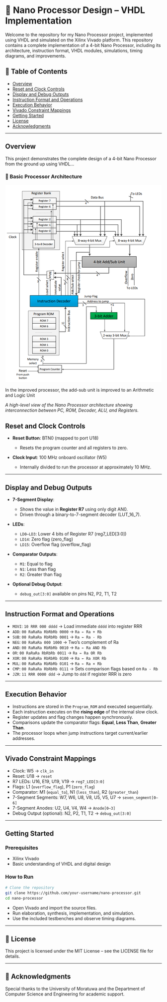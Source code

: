 # 🧠 Nano Processor Design – VHDL Implementation

Welcome to the repository for my Nano Processor project, implemented using VHDL and simulated on the Xilinx Vivado platform. This repository contains a complete implementation of a 4-bit Nano Processor, including its architecture, instruction format, VHDL modules, simulations, timing diagrams, and improvements.

## 📌 Table of Contents

* [Overview](#overview)
* [Reset and Clock Controls](#reset-and-clock-controls)
* [Display and Debug Outputs](#display-and-debug-outputs)
* [Instruction Format and Operations](#instruction-format-and-operations)
* [Execution Behavior](#execution-behavior)
* [Vivado Constraint Mappings](#vivado-constraint-mappings)
* [Getting Started](#getting-started)
* [License](#license)
* [Acknowledgments](#acknowledgments)

---

## Overview

This project demonstrates the complete design of a 4-bit Nano Processor from the ground up using VHDL...

### 🔷 Basic Processor Architecture

![Nano Processor Block Diagram](./images/nano_block_diagram.png)

In the improved processor, the add-sub unit is improved to an Arithmetic and Logic Unit 

*A high-level view of the Nano Processor architecture showing interconnection between PC, ROM, Decoder, ALU, and Registers.*


## Reset and Clock Controls

* **Reset Button**: BTN0 (mapped to port U18)

  * Resets the program counter and all registers to zero.

* **Clock Input**: 100 MHz onboard oscillator (W5)

  * Internally divided to run the processor at approximately 10 MHz.

---

## Display and Debug Outputs

* **7-Segment Display**:

  * Shows the value in **Register R7** using only digit AN0.
  * Driven through a binary-to-7-segment decoder (LUT\_16\_7).

* **LEDs**:

  * `LD0–LD3`: Lower 4 bits of Register R7 (reg7\_LED\[3:0])
  * `LD14`: Zero flag (zero\_flag)
  * `LD15`: Overflow flag (overflow\_flag)

* **Comparator Outputs**:

  * `M1`: Equal to flag
  * `N1`: Less than flag
  * `R2`: Greater than flag

* **Optional Debug Output**:

  * `debug_out[3:0]` available on pins N2, P2, T1, T2

---

## Instruction Format and Operations

* `MOVI`: `10 RRR 000 dddd` → Load immediate `dddd` into register RRR
* `ADD`:  `00 RaRaRa RbRbRb 0000` → `Ra ← Ra + Rb`
* `SUB`:  `00 RaRaRa RbRbRb 0001` → `Ra ← Ra - Rb`
* `NEG`:  `00 RaRaRa 000 1000` → Two’s complement of Ra
* `AND`:  `00 RaRaRa RbRbRb 0010` → `Ra ← Ra AND Rb`
* `OR`:   `00 RaRaRa RbRbRb 0011` → `Ra ← Ra OR Rb`
* `XOR`:  `00 RaRaRa RbRbRb 0100` → `Ra ← Ra XOR Rb`
* `MUL`:  `00 RaRaRa RbRbRb 0101` → `Ra ← Ra × Rb`
* `CMP`:  `00 RaRaRa RbRbRb 0111` → Sets comparison flags based on `Ra - Rb`
* `JZR`:  `11 RRR 0000 ddd` → Jump to `ddd` if register RRR is zero

---

## Execution Behavior

* Instructions are stored in the `Program_ROM` and executed sequentially.
* Each instruction executes on the **rising edge** of the internal slow clock.
* Register updates and flag changes happen synchronously.
* Comparisons update the comparator flags: **Equal**, **Less Than**, **Greater Than**.
* The processor loops when jump instructions target current/earlier addresses.

---

## Vivado Constraint Mappings

* Clock: W5 → `clk_in`
* Reset: U18 → `reset`
* R7 LEDs: U16, E19, U19, V19 → `reg7_LED[3:0]`
* Flags: L1 (`overflow_flag`), P1 (`zero_flag`)
* Comparator: M1 (`equal_to`), N1 (`less_than`), R2 (`greater_than`)
* 7-Segment Segments: W7, W6, U8, V8, U5, V5, U7 → `seven_segment[0–6]`
* 7-Segment Anodes: U2, U4, V4, W4 → `Anode[0–3]`
* Debug Output (optional): N2, P2, T1, T2 → `debug_out[3:0]`

---

## Getting Started

### Prerequisites

* Xilinx Vivado
* Basic understanding of VHDL and digital design

### How to Run

```bash
# Clone the repository
git clone https://github.com/your-username/nano-processor.git
cd nano-processor
```

* Open Vivado and import the source files.
* Run elaboration, synthesis, implementation, and simulation.
* Use the included testbenches and observe timing diagrams.

---

## 📄 License

This project is licensed under the MIT License – see the LICENSE file for details.

---

## 🙌 Acknowledgments

Special thanks to the University of Moratuwa and the Department of Computer Science and Engineering for academic support.
